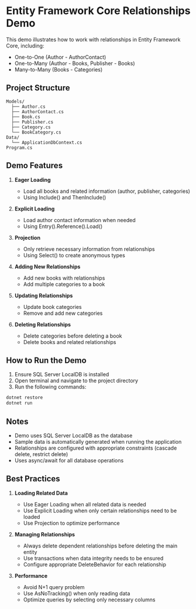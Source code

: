 # Entity Framework Core Relationships Demo

This demo illustrates how to work with relationships in Entity Framework Core, including:
- One-to-One (Author - AuthorContact)
- One-to-Many (Author - Books, Publisher - Books)
- Many-to-Many (Books - Categories)

## Project Structure

```
Models/
  ├── Author.cs
  ├── AuthorContact.cs
  ├── Book.cs
  ├── Publisher.cs
  ├── Category.cs
  └── BookCategory.cs
Data/
  └── ApplicationDbContext.cs
Program.cs
```

## Demo Features

1. **Eager Loading**
   - Load all books and related information (author, publisher, categories)
   - Using Include() and ThenInclude()

2. **Explicit Loading**
   - Load author contact information when needed
   - Using Entry().Reference().Load()

3. **Projection**
   - Only retrieve necessary information from relationships
   - Using Select() to create anonymous types

4. **Adding New Relationships**
   - Add new books with relationships
   - Add multiple categories to a book

5. **Updating Relationships**
   - Update book categories
   - Remove and add new categories

6. **Deleting Relationships**
   - Delete categories before deleting a book
   - Delete books and related relationships

## How to Run the Demo

1. Ensure SQL Server LocalDB is installed
2. Open terminal and navigate to the project directory
3. Run the following commands:

```bash
dotnet restore
dotnet run
```

## Notes

- Demo uses SQL Server LocalDB as the database
- Sample data is automatically generated when running the application
- Relationships are configured with appropriate constraints (cascade delete, restrict delete)
- Uses async/await for all database operations

## Best Practices

1. **Loading Related Data**
   - Use Eager Loading when all related data is needed
   - Use Explicit Loading when only certain relationships need to be loaded
   - Use Projection to optimize performance

2. **Managing Relationships**
   - Always delete dependent relationships before deleting the main entity
   - Use transactions when data integrity needs to be ensured
   - Configure appropriate DeleteBehavior for each relationship

3. **Performance**
   - Avoid N+1 query problem
   - Use AsNoTracking() when only reading data
   - Optimize queries by selecting only necessary columns 